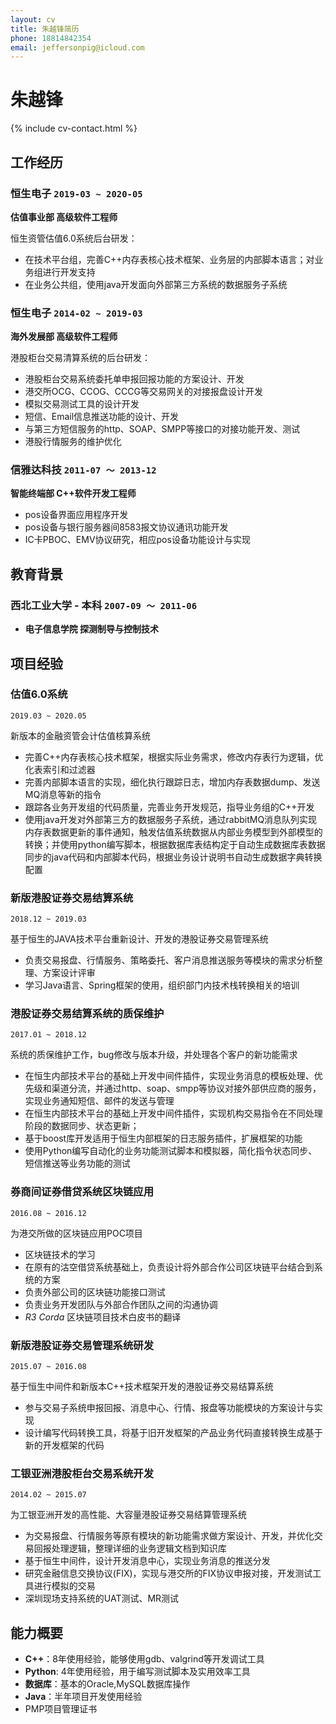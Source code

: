 ```yaml
---
layout: cv
title: 朱越锋简历
phone: 18814842354
email: jeffersonpig@icloud.com
---
```


# 朱越锋

<!--
include contact information from the front matter
Supported arguments:
    - homepage: url, text
    - phone
    - email
-->
{% include cv-contact.html %}

## 工作经历

### **恒生电子** `2019-03 ~ 2020-05`

**估值事业部 高级软件工程师** 

恒生资管估值6.0系统后台研发：
- 在技术平台组，完善C++内存表核心技术框架、业务层的内部脚本语言；对业务组进行开发支持
- 在业务公共组，使用java开发面向外部第三方系统的数据服务子系统


### **恒生电子** `2014-02 ~ 2019-03`

**海外发展部 高级软件工程师** 

港股柜台交易清算系统的后台研发：
- 港股柜台交易系统委托单申报回报功能的方案设计、开发 
- 港交所OCG、CCOG、CCCG等交易网关的对接报盘设计开发 
- 模拟交易测试工具的设计开发 
- 短信、Email信息推送功能的设计、开发
- 与第三方短信服务的http、SOAP、SMPP等接口的对接功能开发、测试
- 港股行情服务的维护优化


### **信雅达科技** `2011-07 ～ 2013-12`

**智能终端部 C++软件开发工程师**

- pos设备界面应用程序开发 
- pos设备与银行服务器间8583报文协议通讯功能开发 
- IC卡PBOC、EMV协议研究，相应pos设备功能设计与实现

## 教育背景

### **西北工业大学 - 本科** `2007-09 ～ 2011-06`

- **电子信息学院 探测制导与控制技术**


## 项目经验

### **估值6.0系统**
```
2019.03 ~ 2020.05
```
新版本的金融资管会计估值核算系统

- 完善C++内存表核心技术框架，根据实际业务需求，修改内存表行为逻辑，优化表索引和过滤器
- 完善内部脚本语言的实现，细化执行跟踪日志，增加内存表数据dump、发送MQ消息等新的指令
- 跟踪各业务开发组的代码质量，完善业务开发规范，指导业务组的C++开发
- 使用java开发对外部第三方的数据服务子系统，通过rabbitMQ消息队列实现内存表数据更新的事件通知，触发估值系统数据从内部业务模型到外部模型的转换；并使用python编写脚本，根据数据库表结构定于自动生成数据库表数据同步的java代码和内部脚本代码，根据业务设计说明书自动生成数据字典转换配置


### **新版港股证券交易结算系统**
```
2018.12 ~ 2019.03
```
基于恒生的JAVA技术平台重新设计、开发的港股证券交易管理系统

- 负责交易报盘、行情服务、策略委托、客户消息推送服务等模块的需求分析整理、方案设计评审
- 学习Java语言、Spring框架的使用，组织部门内技术栈转换相关的培训


### **港股证券交易结算系统的质保维护**
```
2017.01 ~ 2018.12
```
系统的质保维护工作，bug修改与版本升级，并处理各个客户的新功能需求

- 在恒生内部技术平台的基础上开发中间件插件，实现业务消息的模板处理、优先级和渠道分流，并通过http、soap、smpp等协议对接外部供应商的服务，实现业务通知短信、邮件的发送与管理
- 在恒生内部技术平台的基础上开发中间件插件，实现机构交易指令在不同处理阶段的数据同步、状态更新；
- 基于boost库开发适用于恒生内部框架的日志服务插件，扩展框架的功能
- 使用Python编写自动化的业务功能测试脚本和模拟器，简化指令状态同步、短信推送等业务功能的测试


### **券商间证券借贷系统区块链应用**
```
2016.08 ~ 2016.12 
```
为港交所做的区块链应用POC项目

- 区块链技术的学习
- 在原有的沽空借贷系统基础上，负责设计将外部合作公司区块链平台结合到系统的方案 
- 负责外部公司的区块链功能接口测试 
- 负责业务开发团队与外部合作团队之间的沟通协调
- _R3 Corda_ 区块链项目技术白皮书的翻译


### **新版港股证券交易管理系统研发**
```
2015.07 ~ 2016.08
```
基于恒生中间件和新版本C++技术框架开发的港股证券交易结算系统

- 参与交易子系统申报回报、消息中心、行情、报盘等功能模块的方案设计与实现
- 设计编写代码转换工具，将基于旧开发框架的产品业务代码直接转换生成基于新的开发框架的代码


### **工银亚洲港股柜台交易系统开发**
```
2014.02 ~ 2015.07
```
为工银亚洲开发的高性能、大容量港股证券交易结算管理系统

- 为交易报盘、行情服务等原有模块的新功能需求做方案设计、开发，并优化交易回报处理逻辑，整理详细的业务逻辑文档到知识库
- 基于恒生中间件，设计开发消息中心，实现业务消息的推送分发
- 研究金融信息交换协议(FIX)，实现与港交所的FIX协议申报对接，开发测试工具进行模拟的交易
- 深圳现场支持系统的UAT测试、MR测试


## 能力概要

 - **C++**：8年使用经验，能够使用gdb、valgrind等开发调试工具
 - **Python**: 4年使用经验，用于编写测试脚本及实用效率工具
 - **数据库**：基本的Oracle,MySQL数据库操作
 - **Java**：半年项目开发使用经验
 - PMP项目管理证书

<!-- ### Footer

Last updated: AUG 2020 -->
